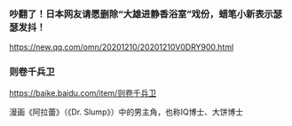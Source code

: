 ### 吵翻了！日本网友请愿删除“大雄进静香浴室”戏份，蜡笔小新表示瑟瑟发抖！
https://new.qq.com/omn/20201210/20201210V0DRY900.html

### 则卷千兵卫
https://baike.baidu.com/item/则卷千兵卫

漫画《阿拉蕾》（《Dr. Slump》）中的男主角，也称IQ博士、大饼博士
